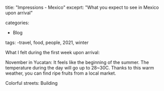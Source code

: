 titie: "Impressions - Mexico"
exceprt: "What you expect to see in Mexico upon arrival"

categories:
- Blog

tags:
-travel, food, people, 2021, winter


What I felt during the first week upon arrival:

November in Yucatan:
   It feels like the beginning of the summer. The temperature during the day will go up to 28~30C. Thanks to this warm weather, you can find ripe fruits from a local market.

Colorful streets:
    Building 